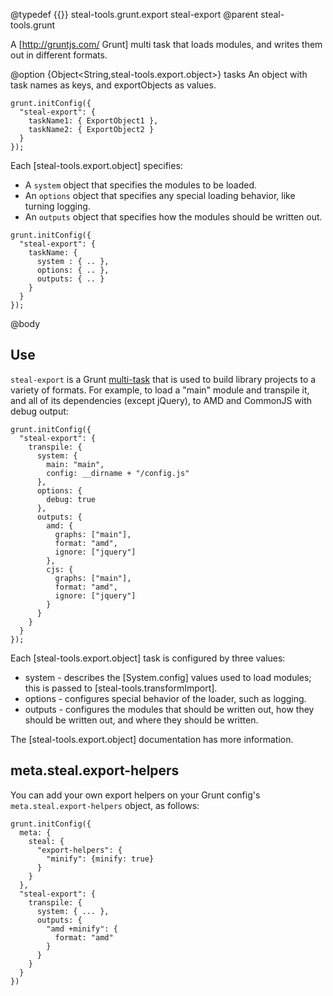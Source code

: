 @typedef {{}} steal-tools.grunt.export steal-export
@parent steal-tools.grunt 

A [http://gruntjs.com/ Grunt] multi task that loads modules, and writes them out in different formats.

@option {Object<String,steal-tools.export.object>} tasks An object with task names as keys,
and exportObjects as values.

```
grunt.initConfig({
  "steal-export": {
    taskName1: { ExportObject1 },
    taskName2: { ExportObject2 }
  }
});
```

Each [steal-tools.export.object] specifies:

 - A `system` object that specifies the modules to be loaded.
 - An `options` object that specifies any special loading behavior, like turning logging.
 - An `outputs` object that specifies how the modules should be written out.
 
```
grunt.initConfig({
  "steal-export": {
    taskName: {
      system : { .. },
      options: { .. },
      outputs: { .. }
    }
  }
});
```


@body

## Use

`steal-export` is a Grunt [multi-task](http://gruntjs.com/creating-tasks#multi-tasks) that is 
used to build library projects to a variety of formats. For example, to load a "main" module and
transpile it, and all of its dependencies (except jQuery), to AMD and CommonJS with debug output:

    grunt.initConfig({
      "steal-export": {
        transpile: {
          system: {
            main: "main",
            config: __dirname + "/config.js"
          },
          options: {
            debug: true
          },
          outputs: {
            amd: {
              graphs: ["main"],
              format: "amd",
              ignore: ["jquery"]
            },
            cjs: {
              graphs: ["main"],
              format: "amd",
              ignore: ["jquery"]
            }
          }
        }
      }
    });
    
Each [steal-tools.export.object] task is configured by three values:

 - system - describes the [System.config] values used to load modules; this is passed to [steal-tools.transformImport].
 - options - configures special behavior of the loader, such as logging.
 - outputs - configures the modules that should be written out, how they 
             should be written out, and where they should be written. 

The [steal-tools.export.object] documentation has more information.

## meta.steal.export-helpers

You can add your own export helpers on your Grunt config's 
`meta.steal.export-helpers` object, as follows:

```
grunt.initConfig({
  meta: {
    steal: {
      "export-helpers": {
        "minify": {minify: true}
      }
    }
  },
  "steal-export": {
    transpile: {
      system: { ... },
      outputs: {
        "amd +minify": {
          format: "amd"
        }
      }
    }
  }
})
```






